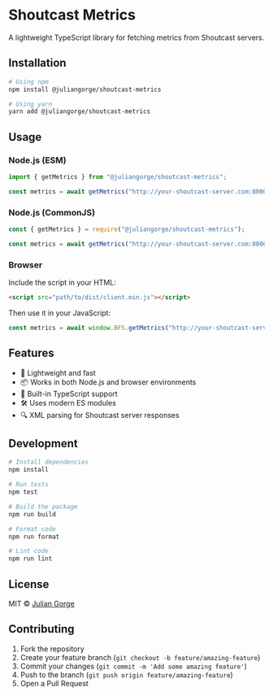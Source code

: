 # Shoutcast Metrics

A lightweight TypeScript library for fetching metrics from Shoutcast servers.

## Installation

```bash
# Using npm
npm install @juliangorge/shoutcast-metrics

# Using yarn
yarn add @juliangorge/shoutcast-metrics
```

## Usage

### Node.js (ESM)

```javascript
import { getMetrics } from "@juliangorge/shoutcast-metrics";

const metrics = await getMetrics("http://your-shoutcast-server.com:8000");
```

### Node.js (CommonJS)

```javascript
const { getMetrics } = require("@juliangorge/shoutcast-metrics");

const metrics = await getMetrics("http://your-shoutcast-server.com:8000");
```

### Browser

Include the script in your HTML:

```html
<script src="path/to/dist/client.min.js"></script>
```

Then use it in your JavaScript:

```javascript
const metrics = await window.BFS.getMetrics("http://your-shoutcast-server.com:8000");
```

## Features

- 🚀 Lightweight and fast
- 📦 Works in both Node.js and browser environments
- 🔄 Built-in TypeScript support
- 🛠️ Uses modern ES modules
- 🔍 XML parsing for Shoutcast server responses

## Development

```bash
# Install dependencies
npm install

# Run tests
npm test

# Build the package
npm run build

# Format code
npm run format

# Lint code
npm run lint
```

## License

MIT © [Julian Gorge](https://github.com/juliangorge)

## Contributing

1. Fork the repository
2. Create your feature branch (`git checkout -b feature/amazing-feature`)
3. Commit your changes (`git commit -m 'Add some amazing feature'`)
4. Push to the branch (`git push origin feature/amazing-feature`)
5. Open a Pull Request

